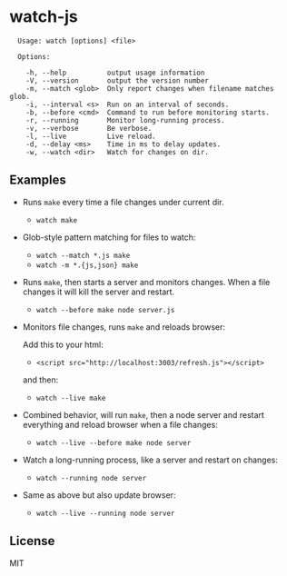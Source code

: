 
# watch-js

```
  Usage: watch [options] <file>

  Options:

    -h, --help          output usage information
    -V, --version       output the version number
    -m, --match <glob>  Only report changes when filename matches glob.
    -i, --interval <s>  Run on an interval of seconds.
    -b, --before <cmd>  Command to run before monitoring starts.
    -r, --running       Monitor long-running process.
    -v, --verbose       Be verbose.
    -l, --live          Live reload.
    -d, --delay <ms>    Time in ms to delay updates.
    -w, --watch <dir>   Watch for changes on dir.
```

## Examples

- Runs `make` every time a file changes
under current dir.

  - `watch make`

- Glob-style pattern matching for files to watch:

  - `watch --match *.js make`
  - `watch -m *.{js,json} make`

- Runs `make`, then starts a server and monitors changes.
When a file changes it will kill the server and restart.

  - `watch --before make node server.js`

- Monitors file changes, runs `make` and reloads browser:

  Add this to your html:

  - `<script src="http://localhost:3003/refresh.js"></script>`

  and then:

  - `watch --live make`

- Combined behavior, will run `make`, then a node server and
restart everything and reload browser when a file changes:

  - `watch --live --before make node server`

- Watch a long-running process, like a server and restart
on changes:

  - `watch --running node server`

- Same as above but also update browser:

  - `watch --live --running node server`

## License

MIT
